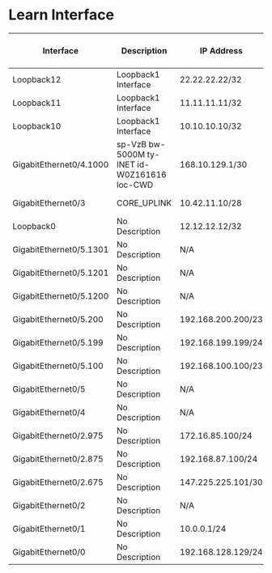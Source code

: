 # Learn Interface
| Interface | Description | IP Address | IP Origin | Type | Enabled | Operational Status | Physical Address | MAC Address | Switchport Enabled | Switchport Mode | Access VLAN | Trunk VLAN | Native VLAN | VRF | Bandwidth | MTU | Delay | Encapsulation | Medium | Flow Control Receive | Flow Control Send | Last Change | Port Channel | Port Channel Member | Input Broadcast | Input CRC Errors | Input Errors | Input Unicast | Input Multicast | Input Total | Output Broadcast | Output Discards | Output Errors | Output Unicast | Output Multicast | Output Total | Input Rate | Output Rate |
| --------- | ----------- | ---------- | --------- | ---- | ------- | ------------------ | ---------------- | ----------- | ------------------ | --------------- | ----------- | ---------- | ----------- | --- | --------- | --- | ----- | ------------- | ------ | -------------------- | ----------------- | ----------- | ------------ | ------------------- | --------------- | ---------------- | ------------ | ------------- | --------------- | ----------- | ---------------- | --------------- | ------------- | -------------- | ---------------- | ------------ | ---------- | ----------- |
| Loopback12 | Loopback1 Interface | 22.22.22.22/32 | No Origin | Loopback | True | up | N/A | N/A | False | N/A | N/A | N/A | N/A | N/A | 8000000 | 1514 | 5000 | loopback | N/A | N/A | N/A | N/A | N/A | False | 0 | 0 | 0 | N/A | 0 | 0 | N/A | N/A | 0 | N/A | N/A | 0 | 0 | 0
| Loopback11 | Loopback1 Interface | 11.11.11.11/32 | No Origin | Loopback | True | up | N/A | N/A | False | N/A | N/A | N/A | N/A | N/A | 8000000 | 1514 | 5000 | loopback | N/A | N/A | N/A | N/A | N/A | False | 0 | 0 | 0 | N/A | 0 | 0 | N/A | N/A | 0 | N/A | N/A | 0 | 0 | 0
| Loopback10 | Loopback1 Interface | 10.10.10.10/32 | No Origin | Loopback | True | up | N/A | N/A | False | N/A | N/A | N/A | N/A | N/A | 8000000 | 1514 | 5000 | loopback | N/A | N/A | N/A | N/A | N/A | False | 0 | 0 | 0 | N/A | 0 | 0 | N/A | N/A | 0 | N/A | N/A | 0 | 0 | 0
| GigabitEthernet0/4.1000 | sp-VzB bw-5000M ty-INET id-W0Z161616 loc-CWD | 168.10.129.1/30 | No Origin | iGbE | True | up | 000c.29b9.8631 | 000c.29b9.8631 | False | N/A | N/A | N/A | N/A | N/A | 1000000 | 1500 | 10 | dot1q | N/A | N/A | N/A | N/A | N/A | False | N/A | N/A | N/A | N/A | N/A | N/A | N/A | N/A | N/A | N/A | N/A | N/A | N/A | N/A |
| GigabitEthernet0/3 | CORE_UPLINK | 10.42.11.10/28 | No Origin | iGbE | True | down | 000c.29b9.8627 | 000c.29b9.8627 | False | N/A | N/A | N/A | N/A | N/A | 1000000 | 1500 | 10 | arpa | N/A | False | False | N/A | N/A | False | 0 | 0 | 0 | N/A | 0 | 0 | N/A | N/A | 0 | N/A | N/A | 0 | 0 | 0
| Loopback0 | No Description | 12.12.12.12/32 | No Origin | Loopback | True | up | N/A | N/A | False | N/A | N/A | N/A | N/A | N/A | 8000000 | 1514 | 5000 | loopback | N/A | N/A | N/A | N/A | N/A | False | 0 | 0 | 0 | N/A | 0 | 0 | N/A | N/A | 0 | N/A | N/A | 0 | 0 | 0
| GigabitEthernet0/5.1301 | No Description | N/A | N/A | iGbE | True | down | 000c.29b9.863b | 000c.29b9.863b | False | N/A | N/A | N/A | N/A | N/A | 1000000 | 1500 | 10 | dot1q | N/A | N/A | N/A | N/A |  N/A | False | N/A | N/A | N/A | N/A | N/A | N/A | N/A | N/A | N/A | N/A | N/A | N/A | N/A | N/A |
| GigabitEthernet0/5.1201 | No Description | N/A | N/A | iGbE | True | down | 000c.29b9.863b | 000c.29b9.863b | False | N/A | N/A | N/A | N/A | N/A | 1000000 | 1500 | 10 | dot1q | N/A | N/A | N/A | N/A |  N/A | False | N/A | N/A | N/A | N/A | N/A | N/A | N/A | N/A | N/A | N/A | N/A | N/A | N/A | N/A |
| GigabitEthernet0/5.1200 | No Description | N/A | N/A | iGbE | True | down | 000c.29b9.863b | 000c.29b9.863b | False | N/A | N/A | N/A | N/A | X | 1000000 | 1500 | 10 | dot1q | N/A | N/A | N/A | N/A |  N/A | False | N/A | N/A | N/A | N/A | N/A | N/A | N/A | N/A | N/A | N/A | N/A | N/A | N/A | N/A |
| GigabitEthernet0/5.200 | No Description | 192.168.200.200/23 | No Origin | iGbE | True | down | 000c.29b9.863b | 000c.29b9.863b | False | N/A | N/A | N/A | N/A | N/A | 1000000 | 1500 | 10 | dot1q | N/A | N/A | N/A | N/A | N/A | False | N/A | N/A | N/A | N/A | N/A | N/A | N/A | N/A | N/A | N/A | N/A | N/A | N/A | N/A |
| GigabitEthernet0/5.199 | No Description | 192.168.199.199/24 | No Origin | iGbE | True | down | 000c.29b9.863b | 000c.29b9.863b | False | N/A | N/A | N/A | N/A | N/A | 1000000 | 1500 | 10 | dot1q | N/A | N/A | N/A | N/A | N/A | False | N/A | N/A | N/A | N/A | N/A | N/A | N/A | N/A | N/A | N/A | N/A | N/A | N/A | N/A |
| GigabitEthernet0/5.100 | No Description | 192.168.100.100/23 | No Origin | iGbE | True | down | 000c.29b9.863b | 000c.29b9.863b | False | N/A | N/A | N/A | N/A | N/A | 1000000 | 1500 | 10 | dot1q | N/A | N/A | N/A | N/A | N/A | False | N/A | N/A | N/A | N/A | N/A | N/A | N/A | N/A | N/A | N/A | N/A | N/A | N/A | N/A |
| GigabitEthernet0/5 | No Description | N/A | N/A | iGbE | True | down | 000c.29b9.863b | 000c.29b9.863b | False | N/A | N/A | N/A | N/A | N/A | 1000000 | 1500 | 10 | dot1q | N/A | False | False | N/A |  N/A | False | 0 | 0 | 0 | N/A | 0 | 0 | N/A | N/A | 0 | N/A | N/A | 0 | 0 | 0
| GigabitEthernet0/4 | No Description | N/A | N/A | iGbE | True | up | 000c.29b9.8631 | 000c.29b9.8631 | False | N/A | N/A | N/A | N/A | N/A | 1000000 | 1500 | 10 | dot1q | N/A | False | False | N/A |  N/A | False | 0 | 0 | 0 | N/A | 0 | 6598 | N/A | N/A | 0 | N/A | N/A | 11842 | 0 | 0
| GigabitEthernet0/2.975 | No Description | 172.16.85.100/24 | No Origin | iGbE | True | up | 000c.29b9.861d | 000c.29b9.861d | False | N/A | N/A | N/A | N/A | N/A | 1000000 | 1500 | 10 | dot1q | N/A | N/A | N/A | N/A | N/A | False | N/A | N/A | N/A | N/A | N/A | N/A | N/A | N/A | N/A | N/A | N/A | N/A | N/A | N/A |
| GigabitEthernet0/2.875 | No Description | 192.168.87.100/24 | No Origin | iGbE | True | up | 000c.29b9.861d | 000c.29b9.861d | False | N/A | N/A | N/A | N/A | N/A | 1000000 | 1500 | 10 | dot1q | N/A | N/A | N/A | N/A | N/A | False | N/A | N/A | N/A | N/A | N/A | N/A | N/A | N/A | N/A | N/A | N/A | N/A | N/A | N/A |
| GigabitEthernet0/2.675 | No Description | 147.225.225.101/30 | No Origin | iGbE | True | up | 000c.29b9.861d | 000c.29b9.861d | False | N/A | N/A | N/A | N/A | N/A | 1000000 | 1500 | 10 | dot1q | N/A | N/A | N/A | N/A | N/A | False | N/A | N/A | N/A | N/A | N/A | N/A | N/A | N/A | N/A | N/A | N/A | N/A | N/A | N/A |
| GigabitEthernet0/2 | No Description | N/A | N/A | iGbE | True | up | 000c.29b9.861d | 000c.29b9.861d | False | N/A | N/A | N/A | N/A | N/A | 1000000 | 1500 | 10 | dot1q | N/A | False | False | N/A |  N/A | False | 0 | 0 | 0 | N/A | 0 | 0 | N/A | N/A | 0 | N/A | N/A | 16086 | 0 | 0
| GigabitEthernet0/1 | No Description | 10.0.0.1/24 | No Origin | iGbE | True | up | 000c.29b9.8613 | 000c.29b9.8613 | False | N/A | N/A | N/A | N/A | N/A | 1000000 | 1500 | 10 | arpa | N/A | False | False | N/A | N/A | False | 44 | 0 | 0 | N/A | 0 | 64356 | N/A | N/A | 0 | N/A | N/A | 73039 | 1000 | 1000
| GigabitEthernet0/0 | No Description | 192.168.128.129/24 | No Origin | iGbE | True | up | 000c.29b9.8609 | 000c.29b9.8609 | False | N/A | N/A | N/A | N/A | N/A | 1000000 | 1500 | 10 | arpa | N/A | False | False | N/A | N/A | False | 149 | 0 | 0 | N/A | 0 | 70128 | N/A | N/A | 0 | N/A | N/A | 9971 | 0 | 0
